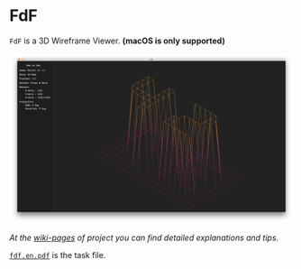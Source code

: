 # FdF

`FdF` is a 3D Wireframe Viewer. **(macOS is only supported)**

![42.fdf map](/images/42.png)

_At the [wiki-pages](../../wiki) of project you can find detailed explanations and tips._

[`fdf.en.pdf`](/fdf.en.pdf) is the task file.
